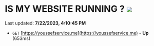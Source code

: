 # IS MY WEBSITE RUNNING ? [![](https://img.shields.io/static/v1?label=Sponsor&message=%E2%9D%A4&logo=GitHub&color=%23fe8e86)](https://github.com/sponsors/<username>)

Last updated: **7/22/2023, 4:10:45 PM**

- `GET` [https://youssefservice.me](https://youssefservice.me) - **Up** (653ms)

